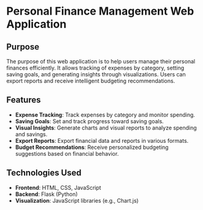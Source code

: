 # Personal Finance Management Web Application

## Purpose

The purpose of this web application is to help users manage their personal finances efficiently. It allows tracking of expenses by category, setting saving goals, and generating insights through visualizations. Users can export reports and receive intelligent budgeting recommendations.

## Features
- **Expense Tracking**: Track expenses by category and monitor spending.
- **Saving Goals**: Set and track progress toward saving goals.
- **Visual Insights**: Generate charts and visual reports to analyze spending and savings.
- **Export Reports**: Export financial data and reports in various formats.
- **Budget Recommendations**: Receive personalized budgeting suggestions based on financial behavior.

## Technologies Used
- **Frontend**: HTML, CSS, JavaScript
- **Backend**: Flask (Python)
- **Visualization**: JavaScript libraries (e.g., Chart.js)
  
